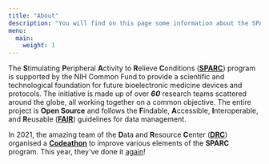 ```yaml
---
title: "About"
description: "You will find on this page some information about the SPARC project" 
menu:
  main:
    weight: 1
---
```

The **S**timulating **P**eripheral **A**ctivity to **R**elieve **C**onditions ([**SPARC**](https://sparc.science/about)) program is supported by the NIH Common Fund to provide a scientific and technological foundation for future bioelectronic medicine devices and protocols. The initiative is made up of over ***60*** research teams scattered around the globe, all working together on a common objective. The entire project is **Open Source** and follows the **F**indable, **A**ccessible, **I**nteroperable, and **R**eusable ([**FAIR**](https://www.nature.com/articles/sdata201618)) guidelines for data management.

In 2021, the amazing team of the **D**ata and **R**esource **C**enter ([**DRC**](https://pubmed.ncbi.nlm.nih.gov/34248680/)) organised a [**Codeathon**](https://sparc.science/help/2021-sparc-fair-codeathon) to improve various elements of the **SPARC** program. This year, they've done it [again](https://sparc.science/help/2022-sparc-fair-codeathon)!
